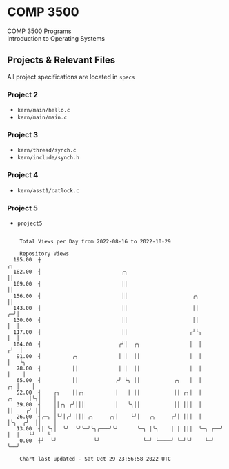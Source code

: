 # COMP 3500
COMP 3500 Programs  
Introduction to Operating Systems  
## Projects & Relevant Files
All project specifications are located in `specs`
### Project 2
- `kern/main/hello.c`
- `kern/main/main.c`
### Project 3
- `kern/thread/synch.c`
- `kern/include/synch.h`
### Project 4
- `kern/asst1/catlock.c`
### Project 5
- `project5`

```

    Total Views per Day from 2022-08-16 to 2022-10-29

    Repository Views
  195.00  ┼                                                                       ╭╮
  182.00  ┤                          ╭╮                                           ││
  169.00  ┤                          ││                                           ││
  156.00  ┤                          ││                     ╭╮                    ││
  143.00  ┤                          ││                     ││                  ╭─╯│
  130.00  ┤                          ││                     ││                  │  │
  117.00  ┤                          ││                    ╭╯╰╮                 │  │
  104.00  ┤                         ╭╯│  ╭╮                │  │                ╭╯  │
   91.00  ┤          ╭╮             │ │  ││                │  │                │   ╰╮
   78.00  ┤          ││             │ │  ││                │  │                │    │
   65.00  ┤          ││            ╭╯ ╰╮ ││           ╭╮   │  │             ╭╮ │    │
   52.00  ┤    ╭╮    ││╭╮          │   │ ││           ││ ╭╮│  │      ╭╮     │╰╮│    │
   39.00  ┤    ││╭╮ ╭╯│││          │   ╰╮││           ││ │││  │      ││    ╭╯ ││    │
   26.00  ┤╭─╮ │╰╯│╭╯ │││ ╭╮     ╭╮│    ╰╯│   ╭╮     ╭╯│ │││  │      │╰╮  ╭╯  ││    │
   13.00  ┤│ ╰╮│  ╰╯  ╰╯╰─╯╰╮╭───╯╰╯      ╰─╮ │╰╮    │ │ │││  ╰─╮ ╭──╯ │  │   ╰╯    ╰
    0.00  ┼╯  ╰╯            ╰╯              ╰─╯ ╰────╯ ╰─╯╰╯    ╰─╯    ╰──╯

    Chart last updated - Sat Oct 29 23:56:58 2022 UTC
    
```
